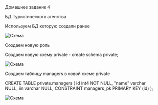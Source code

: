 Домашнее задание 4 

БД Туристического агенства 

Используем БД которую создали ранее

<image src="https://github.com/SDaniyar/DB/blob/main/HW4/Diagram1.PNG" alt="Схема">

Создаем новую роль 



Создаем новую схему private - create schema private;

<image src="https://github.com/SDaniyar/DB/blob/main/HW4/schema.PNG" alt="Схема">


Создаем таблицу managers в новой схеме private

CREATE TABLE private.managers (
	id int4 NOT NULL,
	"name" varchar NULL,
	iin varchar NULL,
	CONSTRAINT managers_pk PRIMARY KEY (id)
);

<image src="https://github.com/SDaniyar/DB/blob/main/HW4/T1.PNG" alt="Схема">